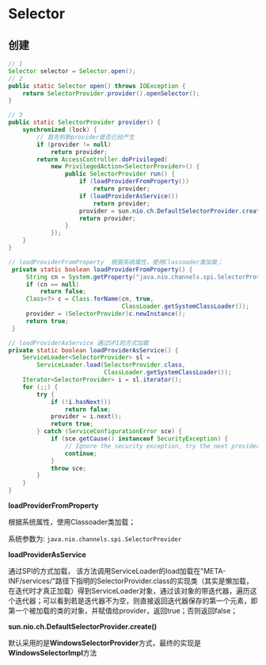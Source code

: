# Selector

## 创建

```java
// 1
Selector selector = Selector.open();
// 2
public static Selector open() throws IOException {
    return SelectorProvider.provider().openSelector();
}

// 3 
public static SelectorProvider provider() {
    synchronized (lock) {
        // 首先判断provider是否已经产生
        if (provider != null)
            return provider;
        return AccessController.doPrivileged(
            new PrivilegedAction<SelectorProvider>() {
                public SelectorProvider run() {
                    if (loadProviderFromProperty())
                        return provider;
                    if (loadProviderAsService())
                        return provider;
                    provider = sun.nio.ch.DefaultSelectorProvider.create();
                    return provider;
                }
            });
    }
}

// loadProviderFromProperty  根据系统属性，使用Classoader类加载；
 private static boolean loadProviderFromProperty() {
     String cn = System.getProperty("java.nio.channels.spi.SelectorProvider");
     if (cn == null)
         return false;
     Class<?> c = Class.forName(cn, true,
                                ClassLoader.getSystemClassLoader());
     provider = (SelectorProvider)c.newInstance();
     return true;
 }

// loadProviderAsService 通过SPI的方式加载
private static boolean loadProviderAsService() {
    ServiceLoader<SelectorProvider> sl =
        ServiceLoader.load(SelectorProvider.class,
                           ClassLoader.getSystemClassLoader());
    Iterator<SelectorProvider> i = sl.iterator();
    for (;;) {
        try {
            if (!i.hasNext())
                return false;
            provider = i.next();
            return true;
        } catch (ServiceConfigurationError sce) {
            if (sce.getCause() instanceof SecurityException) {
                // Ignore the security exception, try the next provider
                continue;
            }
            throw sce;
        }
    }
}
```

**loadProviderFromProperty**

根据系统属性，使用Classoader类加载；

系统参数为: `java.nio.channels.spi.SelectorProvider`

**loadProviderAsService**

通过SPI的方式加载， 该方法调用ServiceLoader的load加载在"META-INF/services/"路径下指明的SelectorProvider.class的实现类（其实是懒加载，在迭代时才真正加载）得到ServiceLoader对象，通过该对象的带迭代器，遍历这个迭代器；可以看到若是迭代器不为空，则直接返回迭代器保存的第一个元素，即第一个被加载的类的对象，并赋值给provider，返回true；否则返回false； 

**sun.nio.ch.DefaultSelectorProvider.create()**

默认采用的是**WindowsSelectorProvider**方式，最终的实现是**WindowsSelectorImpl**方法

